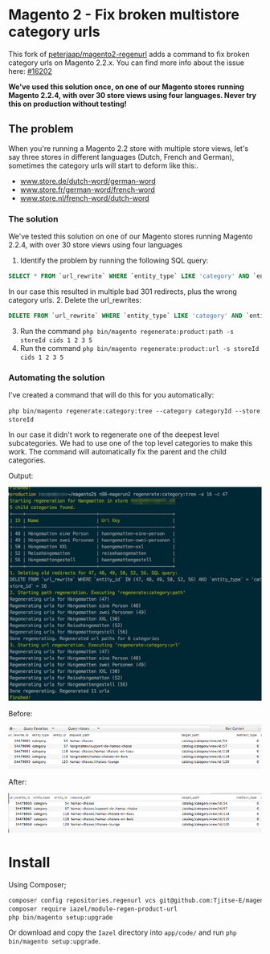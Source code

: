 # Magento 2 - Fix broken multistore category urls

This fork of [peterjaap/magento2-regenurl](https://github.com/peterjaap/magento2-regenurl) adds a command to fix broken category urls on Magento 2.2.x. You can find more info about the issue here: [#16202](https://github.com/magento/magento2/issues/16202)

**We've used this solution once, on one of our Magento stores running Magento 2.2.4, with over 30 store views using four languages. Never try this on production without testing!**

## The problem

When you're running a Magento 2.2 store with multiple store views, let's say three stores in different languages (Dutch, French and German), sometimes the category urls will start to deform like this:.

- www.store.de/dutch-word/german-word
- www.store.fr/german-word/french-word
- www.store.nl/french-word/dutch-word

### The solution
We've tested this solution on one of our Magento stores running Magento 2.2.4, with over 30 store views using four languages

1. Identify the problem by running the following SQL query:
```sql
SELECT * FROM `url_rewrite` WHERE `entity_type` LIKE 'category' AND `entity_id` IN (category, ids, here) AND `store_id` = 8 ORDER BY `url_rewrite_id`
```
In our case this resulted in multiple bad 301 redirects, plus the wrong category urls.
2. Delete the url_rewrites:
```sql
DELETE FROM `url_rewrite` WHERE `entity_type` LIKE 'category' AND `entity_id` IN (category, ids, here) AND `store_id` = 8 ORDER BY `url_rewrite_id`
```
3. Run the command `php bin/magento regenerate:product:path -s storeId cids 1 2 3 5`
4. Run the command `php bin/magento regenerate:product:url -s storeId cids 1 2 3 5`

### Automating the solution
I've created a command that will do this for you automatically:

`php bin/magento regenerate:category:tree --category categoryId --store storeId`

In our case it didn't work to regenerate one of the deepest level subcategories. We had to use one of the top level categories to make this work. The command will automatically fix the parent and the child categories.

Output:

![Output screenshot](https://github.com/Tjitse-E/magento2-regenurl/blob/master/docs/console-screenshot.jpg)

Before:

![Before screenshot](https://github.com/Tjitse-E/magento2-regenurl/blob/master/docs/wrong-urls2.png)

After:

![After screenshot](https://github.com/Tjitse-E/magento2-regenurl/blob/master/docs/fixed-urls2.png)

# Install
Using Composer;

```sh
composer config repositories.regenurl vcs git@github.com:Tjitse-E/magento2-regenurl.git
composer require iazel/module-regen-product-url
php bin/magento setup:upgrade
```

Or download and copy the `Iazel` directory into `app/code/` and run `php bin/magento setup:upgrade`.
